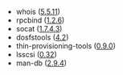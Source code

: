 - whois ([5.5.11](https://github.com/rfc1036/whois/commit/5f5ba8312c04a759dad05723c035549273d07461))
- rpcbind ([1.2.6](https://git.linux-nfs.org/?p=steved/rpcbind.git;a=shortlog;h=refs/tags/rpcbind-1_2_6))
- socat ([1.7.4.3](https://repo.or.cz/socat.git/blob/refs/tags/tag-1.7.4.3:/CHANGES))
- dosfstools ([4.2](https://github.com/dosfstools/dosfstools/releases/tag/v4.2))
- thin-provisioning-tools ([0.9.0](https://github.com/jthornber/thin-provisioning-tools/blob/d6d93c3157631b242a13a81d30f75453e576c55a/CHANGES#L1-L9))
- lsscsi ([0.32](https://sg.danny.cz/scsi/lsscsi.ChangeLog))
- man-db ([2.9.4](https://gitlab.com/cjwatson/man-db/-/tags/2.9.4))
